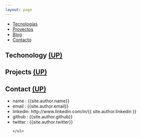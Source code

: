 ```yaml
---
layout: page
---
```


<div id="start" class="block start_block">
    <ul class="main_nav">
      <li class="nav_link first"><a href="#technology" title="Tecnologías">Tecnolog&iacute;as</a></li>
      <li class="nav_link second"><a href="#projects" title="Proyectos">Proyectos</a></li>
      <li class="nav_link third"><a href="/blog" title="Blog" >Blog</a></li>
      <li class="nav_link fourth"><a href="#contact" tile="Contacto">Contacto</a></li>
    </ul>   
    <div class="canvas_block" id="canvas_block"> </div>
</div>
<div id="technology" class="block technology_block">
  <h2> Techonology <a href="#start">(UP)</a></h2>
</div>

<div id="projects" class="block projects_block">
  <h2> Projects <a href="#start">(UP)</a></h2>
</div>

<div id="contact" class="block contact_block">
  <h2> Contact <a href="#start">(UP)</a></h2>
  <div class="contact_data">
    <ul>
      <li> name : {{site.author.name}}</li>
      <li> email : {{site.author.email}}</li>
      <li> linkedin: http://www.linkedin.com/in/{{ site.author.linkedin }}</li>
      <li> github : {{site.author.github}}</li>
      <li> twitter : {{site.author.twitter}}</li>
  
    </ul>
  </div>
</div>
